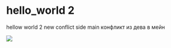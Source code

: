 # hello_world 2
hellow world 2
new conflict side main
конфликт из дева в мейн

<img src="https://pbs.twimg.com/profile_images/1701878932176351232/AlNU3WTK_400x400.jpg">